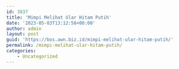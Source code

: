 ```yaml
---
id: 3837
title: 'Mimpi Melihat Ular Hitam Putih'
date: '2023-05-03T13:12:58+00:00'
author: admin
layout: post
guid: 'https://bos.awn.biz.id/mimpi-melihat-ular-hitam-putih/'
permalink: /mimpi-melihat-ular-hitam-putih/
categories:
    - Uncategorized
---
```


